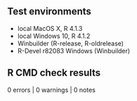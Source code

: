 ## Test environments
* local MacOS X, R 4.1.3
* local Windows 10, R 4.1.2
* Winbuilder (R-release, R-oldrelease)
* R-Devel r82083 Windows (Winbuilder)

## R CMD check results
0 errors | 0 warnings | 0 notes
